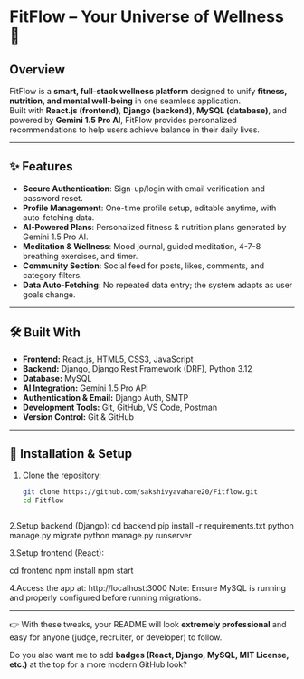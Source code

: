 # FitFlow – Your Universe of Wellness 🌌

## Overview
FitFlow is a **smart, full-stack wellness platform** designed to unify **fitness, nutrition, and mental well-being** in one seamless application.  
Built with **React.js (frontend)**, **Django (backend)**, **MySQL (database)**, and powered by **Gemini 1.5 Pro AI**, FitFlow provides personalized recommendations to help users achieve balance in their daily lives.  

---

## ✨ Features
- **Secure Authentication**: Sign-up/login with email verification and password reset.  
- **Profile Management**: One-time profile setup, editable anytime, with auto-fetching data.  
- **AI-Powered Plans**: Personalized fitness & nutrition plans generated by Gemini 1.5 Pro AI.  
- **Meditation & Wellness**: Mood journal, guided meditation, 4-7-8 breathing exercises, and timer.  
- **Community Section**: Social feed for posts, likes, comments, and category filters.  
- **Data Auto-Fetching**: No repeated data entry; the system adapts as user goals change.  

---

## 🛠 Built With
- **Frontend:** React.js, HTML5, CSS3, JavaScript  
- **Backend:** Django, Django Rest Framework (DRF), Python 3.12  
- **Database:** MySQL  
- **AI Integration:** Gemini 1.5 Pro API  
- **Authentication & Email:** Django Auth, SMTP  
- **Development Tools:** Git, GitHub, VS Code, Postman  
- **Version Control:** Git & GitHub  
 
---

## 🚀 Installation & Setup
1. Clone the repository:
   ```bash
   git clone https://github.com/sakshivyavahare20/Fitflow.git
   cd Fitflow



2.Setup backend (Django):
cd backend
pip install -r requirements.txt
python manage.py migrate
python manage.py runserver

3.Setup frontend (React):

cd frontend
npm install
npm start

4.Access the app at:
 http://localhost:3000
Note: Ensure MySQL is running and properly configured before running migrations.



---

👉 With these tweaks, your README will look **extremely professional** and easy for anyone (judge, recruiter, or developer) to follow.  

Do you also want me to add **badges (React, Django, MySQL, MIT License, etc.)** at the top for a more modern GitHub look?
